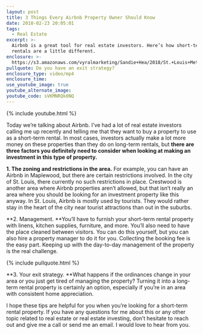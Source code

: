 ```yaml
---
layout: post
title: 3 Things Every Airbnb Property Owner Should Know
date: 2018-02-23 20:05:01
tags:
  - Real Estate
excerpt: >-
  Airbnb is a great tool for real estate investors. Here’s how short-term
  rentals are a little different.
enclosure: >-
  https://s3.amazonaws.com/vyralmarketing/Sandie+Hea/2018/St.+Louis+Metro+Area+Real+Estate-+Airbnb.mp4
pullquote: Do you have an exit strategy?
enclosure_type: video/mp4
enclosure_time:
use_youtube_image: true
youtube_alternate_image:
youtube_code: sVKMNRQk0NQ
---
```


{% include youtube.html %}

Today we’re talking about Airbnb. I’ve had a lot of real estate investors calling me up recently and telling me that they want to buy a property to use as a short-term rental. In most cases, investors actually make a lot more money on these properties than they do on long-term rentals, but **there are three factors you definitely need to consider when looking at making an investment in this type of property.**

**1. The zoning and restrictions in the area.** For example, you can have an Airbnb in Maplewood, but there are certain restrictions involved. In the city of St. Louis, there currently no such restrictions in place. Crestwood is another area where Airbnb properties aren’t allowed, but that isn’t really an area where you should be looking for an investment property like this anyway. In St. Louis, Airbnb is mostly used by tourists. They would rather stay in the heart of the city near tourist attractions than out in the suburbs.

**2. Management.&nbsp;**You’ll have to furnish your short-term rental property with linens, kitchen supplies, furniture, and more. You’ll also need to have the place cleaned between visitors. You can do this yourself, but you can also hire a property manager to do it for you. Collecting the booking fee is the easy part. Keeping up with the day-to-day management of the property is the real challenge.

{% include pullquote.html %}

**3. Your exit strategy.&nbsp;**What happens if the ordinances change in your area or you just get tired of managing the property? Turning it into a long-term rental property is certainly an option, especially if you’re in an area with consistent home appreciation.&nbsp;

I hope these tips are helpful for you when you’re looking for a short-term rental property. If you have any questions for me about this or any other topic related to real estate or real estate investing, don’t hesitate to reach out and give me a call or send me an email. I would love to hear from you.